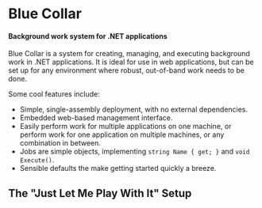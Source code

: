 # Blue Collar
#### Background work system for .NET applications

Blue Collar is a system for creating, managing, and executing background work in .NET applications. It is ideal for use in web applications, but can be set up for any environment where robust, out-of-band work needs to be done.

Some cool features include:

  * Simple, single-assembly deployment, with no external dependencies.
  * Embedded web-based management interface.
  * Easily perform work for multiple applications on one machine, or perform work for one application on multiple machines, or any combination in between.
  * Jobs are simple objects, implementing `string Name { get; }` and `void Execute()`.
  * Sensible defaults the make getting started quickly a breeze.

## The "Just Let Me Play With It" Setup


